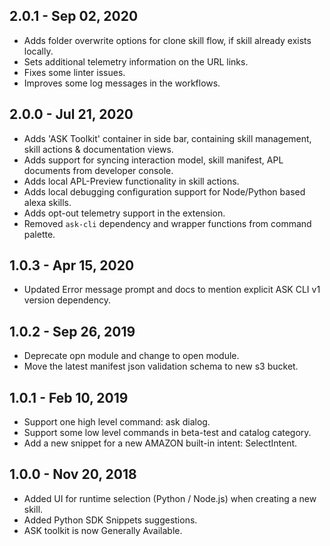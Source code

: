 ## 2.0.1 - Sep 02, 2020

- Adds folder overwrite options for clone skill flow, if skill already exists
locally.
- Sets additional telemetry information on the URL links.
- Fixes some linter issues.
- Improves some log messages in the workflows.

## 2.0.0 - Jul 21, 2020

- Adds 'ASK Toolkit' container in side bar, containing skill management, 
skill actions & documentation views.
- Adds support for syncing interaction model, skill manifest, APL documents from
developer console.
- Adds local APL-Preview functionality in skill actions.
- Adds local debugging configuration support for Node/Python based alexa skills.
- Adds opt-out telemetry support in the extension.
- Removed `ask-cli` dependency and wrapper functions from command palette.

## 1.0.3 - Apr 15, 2020

- Updated Error message prompt and docs to mention explicit ASK CLI v1 version dependency.

## 1.0.2 - Sep 26, 2019

- Deprecate opn module and change to open module.
- Move the latest manifest json validation schema to new s3 bucket.

## 1.0.1 - Feb 10, 2019

- Support one high level command: ask dialog.
- Support some low level commands in beta-test and catalog category.
- Add a new snippet for a new AMAZON built-in intent: SelectIntent.

## 1.0.0 - Nov 20, 2018

- Added UI for runtime selection (Python / Node.js) when creating a new skill.
- Added Python SDK Snippets suggestions.
- ASK toolkit is now Generally Available.
